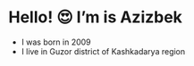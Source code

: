 # Hello! 😍 Iʼm is Azizbek

<ul>
  <li> I was born in 2009  </li>
  <li> I live in Guzor district of Kashkadarya region  </li>
</ul>
